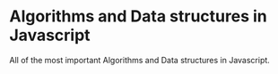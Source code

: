 # Algorithms and Data structures in Javascript
All of the most important Algorithms and Data structures in Javascript.